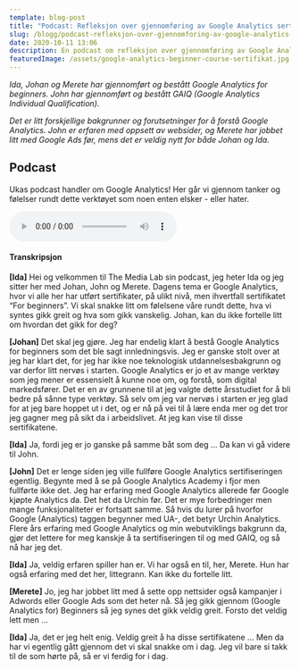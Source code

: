 ```yaml
---
template: blog-post
title: "Podcast: Refleksjon over gjennomføring av Google Analytics sertifisering"
slug: /blogg/podcast-refleksjon-over-gjennomforing-av-google-analytics-sertifisering
date: 2020-10-11 13:06
description: En podcast om refleksjon over gjennomføring av Google Analytics sertifisering
featuredImage: /assets/google-analytics-beginner-course-sertifikat.jpg
---
```

*Ida, Johan og Merete har gjennomført og bestått Google Analytics for beginners. John har gjennomført og bestått GAIQ (Google Analytics Individual Qualification).*

*Det er litt forskjellige bakgrunner og forutsetninger for å forstå Google Analytics. John er erfaren med oppsett av websider, og Merete har jobbet litt med Google Ads før, mens det er veldig nytt for både Johan og Ida.*

## Podcast

Ukas podcast handler om Google Analytics! Her går vi gjennom tanker og følelser rundt dette verktøyet som noen enten elsker - eller hater. 

<audio controls>
  <source src="/assets/the-media-lab-podcast-01-om-google-analytics.ogg" type="audio/ogg">
  <source src="/assets/the-media-lab-podcast-01-om-google-analytics.mp3" type="audio/mpeg">
Nettleseren din støtter ikke audio elementet.
</audio>

#### Transkripsjon

**\[Ida]** Hei og velkommen til The Media Lab sin podcast, jeg heter Ida og jeg sitter her med Johan, John og Merete. Dagens tema er Google Analytics, hvor vi alle her har utført sertifikater, på ulikt nivå, men ihvertfall sertifikatet “For beginners”. Vi skal snakke litt om følelsene våre rundt dette, hva vi syntes gikk greit og hva som gikk vanskelig. Johan, kan du ikke fortelle litt om hvordan det gikk for deg?

**\[Johan]** Det skal jeg gjøre. Jeg har endelig klart å bestå Google Analytics for beginners som det ble sagt innledningsvis. Jeg er ganske stolt over at jeg har klart det, for jeg har ikke noe teknologisk utdannelsesbakgrunn og var derfor litt nervøs i starten. Google Analytics er jo et av mange verktøy som jeg mener er essensielt å kunne noe om, og forstå, som digital markedsfører. Det er en av grunnene til at jeg valgte dette årsstudiet for å bli bedre på sånne type verktøy. Så selv om jeg var nervøs i starten er jeg glad for at jeg bare hoppet ut i det, og er nå på vei til å lære enda mer og det tror jeg gagner meg på sikt da i arbeidslivet. At jeg kan vise til disse sertifikatene.

**\[Ida]** Ja, fordi jeg er jo ganske på samme båt som deg  … Da kan vi gå videre til John. 

**\[John]** Det er lenge siden jeg ville fullføre Google Analytics sertifiseringen egentlig. Begynte med å se på Google Analytics Academy i fjor men fullførte ikke det. Jeg har erfaring med Google Analytics allerede før Google kjøpte Analytics da.   Det het da Urchin før. Det er mye forbedringer men mange funksjonaliteter er fortsatt samme. Så hvis du lurer på hvorfor Google (Analytics) taggen begynner med UA-, det betyr Urchin Analytics. Flere års erfaring med Google Analytics og min webutviklings bakgrunn da, gjør det lettere for meg kanskje å ta sertifiseringen til og med GAIQ, og så nå har jeg det.

**\[Ida]** Ja, veldig erfaren spiller han er. Vi har også en til, her, Merete. Hun har også erfaring med det her, littegrann. Kan ikke du fortelle litt.

**\[Merete]** Jo, jeg har jobbet litt med å sette opp nettsider også kampanjer i Adwords eller Google Ads som det heter nå.  Så jeg gikk gjennom (Google Analytics for) Beginners så jeg synes det gikk veldig greit. Forsto det veldig lett men ...

**\[Ida]** Ja, det er jeg helt enig. Veldig greit å ha disse sertifikatene … Men da har vi egentlig gått gjennom det vi skal snakke om i dag. Jeg vil bare si takk til de som hørte på, så er vi ferdig for i dag.